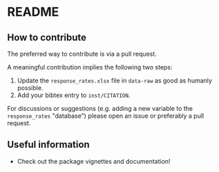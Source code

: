 # README

## How to contribute

The preferred way to contribute is via a pull request.

A meaningful contribution implies the following two steps:

1. Update the `response_rates.xlsx` file in `data-raw` as good as humanly possible.
2. Add your bibtex entry to `inst/CITATION`.

For discussions or suggestions (e.g. adding a new variable to the `response_rates` "database") please open an issue or preferably a pull request.

## Useful information

- Check out the package vignettes and documentation!
